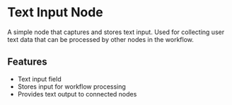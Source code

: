 # Text Input Node

A simple node that captures and stores text input. Used for collecting user text data that can be processed by other nodes in the workflow.

## Features
- Text input field
- Stores input for workflow processing
- Provides text output to connected nodes